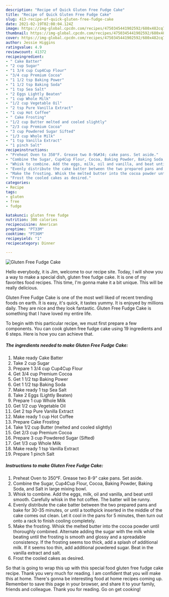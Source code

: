 ```yaml
---
description: "Recipe of Quick Gluten Free Fudge Cake"
title: "Recipe of Quick Gluten Free Fudge Cake"
slug: 413-recipe-of-quick-gluten-free-fudge-cake
date: 2021-02-19T02:08:04.124Z
image: https://img-global.cpcdn.com/recipes/4750345441902592/680x482cq70/gluten-free-fudge-cake-recipe-main-photo.jpg
thumbnail: https://img-global.cpcdn.com/recipes/4750345441902592/680x482cq70/gluten-free-fudge-cake-recipe-main-photo.jpg
cover: https://img-global.cpcdn.com/recipes/4750345441902592/680x482cq70/gluten-free-fudge-cake-recipe-main-photo.jpg
author: Jessie Higgins
ratingvalue: 4.9
reviewcount: 41372
recipeingredient:
- " Cake Batter"
- "2 cup Sugar"
- "1 3/4 cup Cup4Cup Flour"
- "3/4 cup Premium Cocoa"
- "1 1/2 tsp Baking Power"
- "1 1/2 tsp Baking Soda"
- "1 tsp Sea Salt"
- "2 Eggs Lightly Beaten"
- "1 cup Whole Milk"
- "1/2 cup Vegetable Oil"
- "2 tsp Pure Vanilla Extract"
- "1 cup Hot Coffee"
- " Cake Frosting"
- "1/2 cup Butter melted and cooled slightly"
- "2/3 cup Premium Cocoa"
- "3 cup Powdered Sugar Sifted"
- "1/3 cup Whole Milk"
- "1 tsp Vanilla Extract"
- "1 pinch Salt"
recipeinstructions:
- "Preheat Oven to 350°F. Grease two 8-9&#34; cake pans. Set aside."
- "Combine the Sugar, Cup4Cup Flour, Cocoa, Baking Powder, Baking Soda, and Salt in large mixing bowl."
- "Whisk to combine. Add the eggs, milk, oil and vanilla, and beat until smooth. Carefully whisk in the hot coffee. The batter will be runny."
- "Evenly distribute the cake batter between the two prepared pans and bake for 30-35 minutes, or until a toothpick inserted in the middle of the cake comes out clean. Let it cool in the pans for 5 minutes, then turn out onto a rack to finish cooling completely."
- "Make the frosting. Whisk the melted butter into the cocoa powder until thoroughly combined. Alternate adding the sugar with the milk while beating until the frosting is smooth and glossy and a spreadable consistency. If the frosting seems too thick, add a splash of additional milk. If it seems too thin, add additional powdered sugar. Beat in the vanilla extract and salt."
- "Frost the cooled cakes as desired."
categories:
- Recipe
tags:
- gluten
- free
- fudge

katakunci: gluten free fudge 
nutrition: 300 calories
recipecuisine: American
preptime: "PT33M"
cooktime: "PT36M"
recipeyield: "1"
recipecategory: Dinner

---
```



![Gluten Free Fudge Cake](https://img-global.cpcdn.com/recipes/4750345441902592/680x482cq70/gluten-free-fudge-cake-recipe-main-photo.jpg)

Hello everybody, it is Jim, welcome to our recipe site. Today, I will show you a way to make a special dish, gluten free fudge cake. It is one of my favorites food recipes. This time, I'm gonna make it a bit unique. This will be really delicious.

Gluten Free Fudge Cake is one of the most well liked of recent trending foods on earth. It is easy, it's quick, it tastes yummy. It is enjoyed by millions daily. They are nice and they look fantastic. Gluten Free Fudge Cake is something that I have loved my entire life.




To begin with this particular recipe, we must first prepare a few components. You can cook gluten free fudge cake using 19 ingredients and 6 steps. Here is how you can achieve that.

<!--inarticleads1-->

##### The ingredients needed to make Gluten Free Fudge Cake:

1. Make ready  Cake Batter
1. Take 2 cup Sugar
1. Prepare 1 3/4 cup Cup4Cup Flour
1. Get 3/4 cup Premium Cocoa
1. Get 1 1/2 tsp Baking Power
1. Get 1 1/2 tsp Baking Soda
1. Make ready 1 tsp Sea Salt
1. Take 2 Eggs (Lightly Beaten)
1. Prepare 1 cup Whole Milk
1. Get 1/2 cup Vegetable Oil
1. Get 2 tsp Pure Vanilla Extract
1. Make ready 1 cup Hot Coffee
1. Prepare  Cake Frosting
1. Take 1/2 cup Butter (melted and cooled slightly)
1. Get 2/3 cup Premium Cocoa
1. Prepare 3 cup Powdered Sugar (Sifted)
1. Get 1/3 cup Whole Milk
1. Make ready 1 tsp Vanilla Extract
1. Prepare 1 pinch Salt




<!--inarticleads2-->

##### Instructions to make Gluten Free Fudge Cake:

1. Preheat Oven to 350°F. Grease two 8-9&#34; cake pans. Set aside.
1. Combine the Sugar, Cup4Cup Flour, Cocoa, Baking Powder, Baking Soda, and Salt in large mixing bowl.
1. Whisk to combine. Add the eggs, milk, oil and vanilla, and beat until smooth. Carefully whisk in the hot coffee. The batter will be runny.
1. Evenly distribute the cake batter between the two prepared pans and bake for 30-35 minutes, or until a toothpick inserted in the middle of the cake comes out clean. Let it cool in the pans for 5 minutes, then turn out onto a rack to finish cooling completely.
1. Make the frosting. Whisk the melted butter into the cocoa powder until thoroughly combined. Alternate adding the sugar with the milk while beating until the frosting is smooth and glossy and a spreadable consistency. If the frosting seems too thick, add a splash of additional milk. If it seems too thin, add additional powdered sugar. Beat in the vanilla extract and salt.
1. Frost the cooled cakes as desired.




So that is going to wrap this up with this special food gluten free fudge cake recipe. Thank you very much for reading. I am confident that you will make this at home. There's gonna be interesting food at home recipes coming up. Remember to save this page in your browser, and share it to your family, friends and colleague. Thank you for reading. Go on get cooking!
